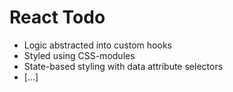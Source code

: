 # React Todo

- Logic abstracted into custom hooks
- Styled using CSS-modules
- State-based styling with data attribute selectors
- [...]
